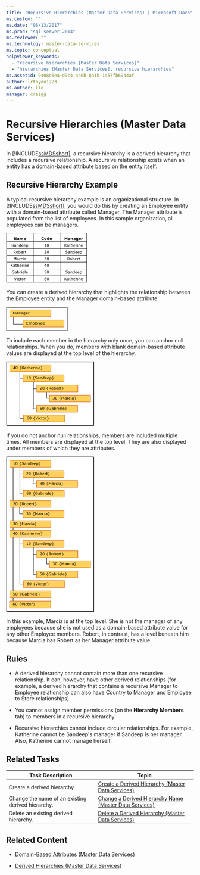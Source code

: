 ```yaml
---
title: "Recursive Hierarchies (Master Data Services) | Microsoft Docs"
ms.custom: ""
ms.date: "06/13/2017"
ms.prod: "sql-server-2014"
ms.reviewer: ""
ms.technology: master-data-services
ms.topic: conceptual
helpviewer_keywords: 
  - "recursive hierarchies [Master Data Services]"
  - "hierarchies [Master Data Services], recursive hierarchies"
ms.assetid: 9408c6ea-d9c4-4a0b-8a1b-1457fb6944af
author: lrtoyou1223
ms.author: lle
manager: craigg
---
```

# Recursive Hierarchies (Master Data Services)
  In [!INCLUDE[ssMDSshort](../includes/ssmdsshort-md.md)], a recursive hierarchy is a derived hierarchy that includes a recursive relationship. A recursive relationship exists when an entity has a domain-based attribute based on the entity itself.

## Recursive Hierarchy Example
 A typical recursive hierarchy example is an organizational structure. In [!INCLUDE[ssMDSshort](../includes/ssmdsshort-md.md)], you would do this by creating an Employee entity with a domain-based attribute called Manager. The Manager attribute is populated from the list of employees. In this sample organization, all employees can be managers.

 ![mds_conc_recursive_table_w_data](../../2014/master-data-services/media/mds-conc-recursive-table-w-data.gif "mds_conc_recursive_table_w_data")

 You can create a derived hierarchy that highlights the relationship between the Employee entity and the Manager domain-based attribute.

 ![mds_conc_recursive_UI_structure](../../2014/master-data-services/media/mds-conc-recursive-ui-structure.gif "mds_conc_recursive_UI_structure")

 To include each member in the hierarchy only once, you can anchor null relationships. When you do, members with blank domain-based attribute values are displayed at the top level of the hierarchy.

 ![mds_conc_recursive_UI_example_anchored](../../2014/master-data-services/media/mds-conc-recursive-ui-example-anchored.gif "mds_conc_recursive_UI_example_anchored")

 If you do not anchor null relationships, members are included multiple times. All members are displayed at the top level. They are also displayed under members of which they are attributes.

 ![mds_conc_recursive_UI_example_nonanchored](../../2014/master-data-services/media/mds-conc-recursive-ui-example-nonanchored.gif "mds_conc_recursive_UI_example_nonanchored")

 In this example, Marcia is at the top level. She is not the manager of any employees because she is not used as a domain-based attribute value for any other Employee members. Robert, in contrast, has a level beneath him because Marcia has Robert as her Manager attribute value.

## Rules

-   A derived hierarchy cannot contain more than one recursive relationship. It can, however, have other derived relationships (for example, a derived hierarchy that contains a recursive Manager to Employee relationship can also have Country to Manager and Employee to Store relationships).

-   You cannot assign member permissions (on the **Hierarchy Members** tab) to members in a recursive hierarchy.

-   Recursive hierarchies cannot include circular relationships. For example, Katherine cannot be Sandeep's manager if Sandeep is her manager. Also, Katherine cannot manage herself.

## Related Tasks

|Task Description|Topic|
|----------------------|-----------|
|Create a derived hierarchy.|[Create a Derived Hierarchy &#40;Master Data Services&#41;](create-a-derived-hierarchy-master-data-services.md)|
|Change the name of an existing derived hierarchy.|[Change a Derived Hierarchy Name &#40;Master Data Services&#41;](../../2014/master-data-services/change-a-derived-hierarchy-name-master-data-services.md)|
|Delete an existing derived hierarchy.|[Delete a Derived Hierarchy &#40;Master Data Services&#41;](../../2014/master-data-services/delete-a-derived-hierarchy-master-data-services.md)|

## Related Content

-   [Domain-Based Attributes &#40;Master Data Services&#41;](../../2014/master-data-services/domain-based-attributes-master-data-services.md)

-   [Derived Hierarchies &#40;Master Data Services&#41;](../../2014/master-data-services/derived-hierarchies-master-data-services.md)


